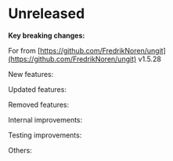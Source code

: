 Unreleased
==========

**Key breaking changes:**

For from [https://github.com/FredrikNoren/ungit](https://github.com/FredrikNoren/ungit) v1.5.28

New features:

Updated features:

Removed features:

Internal improvements:

Testing improvements:

Others: